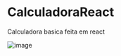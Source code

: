 # CalculadoraReact
 Calculadora basica feita em react
 
![image](https://github.com/AlexandreSantanaa/CalculadoraReact/assets/126908528/0702a0cb-c906-444c-a421-d25dcda16dba)

